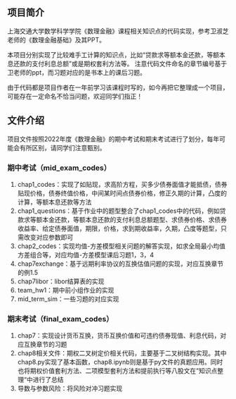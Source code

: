 ## 项目简介

上海交通大学数学科学学院《数理金融》课程相关知识点的代码实现，参考卫淑芝老师的《数理金融基础》及其PPT。

本项目分别实现了比较难手工计算的知识点，比如“贷款求等额本金还款，等额本息还款的支付利息总额”或是期权套利方法等。
注意代码文件命名的章节编号基于卫老师的ppt，而习题对应的是书本上的课后习题。

由于代码都是项目作者在一年前学习该课程时写的，如今再把它整理成一个项目，可能存在一定命名不恰当问题，欢迎同学们指正！

## 文件介绍

项目文件按照2022年度《数理金融》的期中考试和期末考试进行了划分，每年可能会有所区别，请同学们注意甄别。

### 期中考试（mid_exam_codes）

1. chap1_codes：实现了如贴现，求高阶方程，买多少债券面值才能抵债，债券贴现价格，债券终值价格，中间某时间点债券价格，修正久期的计算，凸度的计算，等额本息还款等方法
2. chap1_questions：基于作业中的题型整合了chap1_codes中的代码，例如贷款求等额本金还款，等额本息还款的支付利息总额题型、求债券价格、求债券收益率、给定债券面值，期限，价格，求到期收益率，久期，凸度等题型，只需改变对应参数即可
3. chap2_codes：实现均值-方差模型相关问题的解答实现，如求全局最小均值方差组合等，对应均值-方差模型课后习题1，3，4
4. chap7exchange：基于远期利率协议的互换估值问题的实现，对应互换章节的例1.5
5. chap7libor：libor结算表的实现
6. team_hw1：期中前小组作业的实现
7. mid_term_sim：一些习题的对应实现

### 期末考试（final_exam_codes）

1. chap7：实现设计货币互换，货币互换价值和可违约债券现值、利息代码，对应互换章节的习题
2. chap8相关文件：期权二叉树定价相关代码，主要基于二叉树结构实现。其中chap8.py实现了基本函数，chap8.ipynb则是基于py文件的真题应用。同时也将期权价值套利方法、二项模型套利方法和提前执行等八股文在”知识点整理“中进行了总结
3. 导数与参数风险：将风险对冲习题实现

